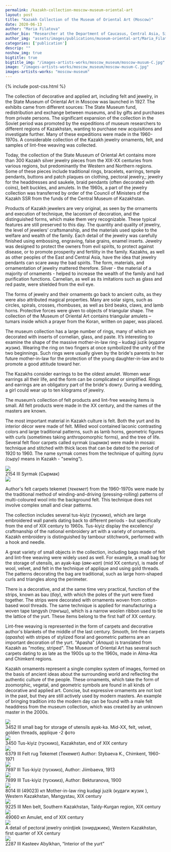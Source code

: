 ```yaml
---
permalink: /kazakh-collection-moscow-museum-oriental-art
layout: post
title: "Kazakh Collection of the Museum of Oriental Art (Moscow)"
date: 2020-06-13
author: "Maria Filatova"
author_bio: "Researcher at the Department of Caucasus, Central Asia, Siberia and Far North of the State Museum of Oriental Art, Moscow, Russia."
author_img: "assets/images/publications/museum-oriental-art/Maria_Filatova.jpeg"
categories: ['publication']
descrip: ""
noshow_img: true
bigtitle: true
bigtitle_img: "/images-artists-works/moscow_museum/moscow-musum-C.jpg" 
image: "/images-artists-works/moscow_museum/moscow-musum-C.jpg"
images-artists-works: "moscow-museum"
---
```


{% include post-css.html %}

<style>

  #imgMoscowmuseum {
    display: block;
    margin-left: auto;
    margin-right: auto;
    height: auto;
    width: 450px;
  }

  .post-bigtitle > div > h1 {
    font-size: 5.2rem;
  }

  ul:not(.usa-sidenav-list) > li {
    list-style-type: "– ";
    margin-bottom: 0!important;
  }

img {
  display: block; 
  margin-left: auto; 
  margin-right: auto; 
  max-height: 500px;
  width: auto; 
}

.footnotes p {
  color: #000; 
}
</style>

The collection of decorative and applied art, including felt and jewelry, in the State Museum of Oriental Art in Moscow was launched in 1927. The exhibits came from different sources: The State Museum fund, redistribution and exchange between museums, and by gifts and purchases from private persons. The significant expansion of the collection in the Soviet period was promoted by the expeditions of museum researchers to different regions of Kazakhstan, wanting to purchase new acquisitions and investigate further. Many of these expeditions were made in the 1960-1970s. A considerable collection of the Kazakh jewelry ornaments, felt, and samples of lint-free weaving was collected.

Today, the collection of the State Museum of Oriental Art contains more than 300 Kazakh silver jewelry pieces from the XIX-XX centuries from various regions, but predominantly the Western and Northern regions. Some of these pieces include traditional rings, bracelets, earrings, temple pendants, buttons and patch plaques on clothing, pectoral jewelry,; jewelry for the headdresses and saukele, braid pendants (often decorated with coins), belt buckles, and amulets. In the 1960s, a part of the jewelry collection was transferred by order of the Council of Ministers of the Kazakh SSR from the funds of the Central Museum of Kazakhstan.

Products of Kazakh jewelers are very original, as seen by the ornaments and execution of technique, the laconism of decoration, and the distinguished forms, which make them very recognizable. These typical features are still preserved to this day. The quantity and quality of jewelry, the level of jewelers’ craftsmanship, and the materials used spoke to the welfare and wealth of the family. Each detail of the jewelry was carefully finished using embossing, engraving, false grains, enamel inserts. Jewelry was designed to protect the owners from evil spirits, to protect against disease, or to promote prosperity and fertility in the family. Kazakhs, as well as other peoples of the East and Central Asia, have the idea that jewelry pendants can scare away the bad spirits. The form, materials, and ornamentation of jewelry mattered therefore. Silver - the material of a majority of ornaments - helped to increase the wealth of the family and had purification functions. Carnelian, as well as its imitations such as glass and red paste, were shielded from the evil eye.

The forms of jewelry and their ornaments go back to ancient cults, as they were also attributed magical properties. Many are solar signs, such as circles, spirals, crosses, rhombuses, as well as bird beaks, claws, and lamb horns. Protective forces were given to objects of triangular shape. The collection of the Museum of Oriental Art contains triangular amulets – tumars inside which a prayer from the Koran, written on paper, was placed.

The museum collection has a large number of rings, many of which are decorated with inserts of cornelian, glass, and paste. It’s interesting to examine the shape of the massive mother-in-law ring – kudagi juzik (_кудаги жузик_). Wearing the ring on two fingers at once symbolized the unity of the two beginnings. Such rings were usually given by the bride's parents to her future mother-in-law for the protection of the young daughter-in-law and to promote a good attitude toward her. 

The Kazakhs consider earrings to be the oldest amulet. Women wear earrings all their life, and the form can be complicated or simplified. Rings and earrings are an obligatory part of the bride's dowry. During a wedding, a girl could wear up to ten kilograms of jewelry.

The museum’s collection of felt products and lint-free weaving items is small. All felt products were made in the XX century, and the names of the masters are known.

The most important material in Kazakh culture is felt. Both the yurt and its interior décor were made of felt. Milled wool contained laconic contrasting colors and large traditional patterns, such as lamb horns, geometric figures with curls (sometimes taking anthropomorphic forms), and the tree of life.
Several felt floor carpets called syrmak (_сырмак_) were made in mosaic technique and stitched with thick laces that can be dated to the period of 1920 to 1960. The name syrmak comes from the technique of quilting _(syru (сыру)_ means in Kazakh - "sewing").

<div class="align-center m-3">
  <img src="/images-artists-works/moscow_museum/moscow-musum-1.jpg">
  <div class="post-img-caption">
2154 III Syrmak (Сырмак)
  </div>
</div>
<div class="align-center m-3">
  <img src="/images-artists-works/moscow_museum/moscow-musum-2.jpg">
  <div class="post-img-caption">
  </div>
</div>

Author's felt carpets tekemet (_текемет_) from the 1960-1970s were made by the traditional method of winding-and-driving (pressing-rolling) patterns of multi-coloured wool into the background felt. This technique does not involve complex small and clear patterns.

The collection includes several tus-kiyiz (_тускииз_), which are large embroidered wall panels dating back to different periods - but specifically from the end of XIX century to 1960s. Tus-kiyiz display the excellency/ craftmanship of the national embroidery art with a variety of ornaments. Kazakh embroidery is distinguished by tambour stitchwork, performed with a hook and needle.

A great variety of small objects in the collection, including bags made of felt and lint-free weaving were widely used as well. For example, a small bag for the storage of utensils, an ayak-kap (_аяк-кап_) (mid XX century), is made of wool, velvet, and felt in the technique of applique and using gold threads. The patterns decorating the bag are traditional, such as large horn-shaped curls and triangles along the perimeter.

There is a decorative, and at the same time very practical, function of the strips, known as bau (_бау_), with which the poles of the yurt were fixed together. The strips were decorated with ornaments woven from cotton-based wool threads. The same technique is applied for manufacturing a woven tape tangysh (_тангыш_), which is a narrow woolen ribbon used to tie the lattice of the yurt. These items belong to the first half of XX century.

Lint-free weaving is represented in the form of carpets and decorative author's blankets of the middle of the last century. Smooth, lint-free carpets (_apasha_) with stripes of stylized floral and geometric patterns are an important decoration of the yurt. "Apasha" (_Апаша_) is translated from Kazakh as "motley, striped". The Museum of Oriental Art has several such carpets dating to as late as the 1900s up to the 1960s, made in Alma-Ata and Chimkent regions.

Kazakh ornaments represent a single complex system of images, formed on the basis of ancient ideas about the surrounding world and reflecting the authentic culture of the people. These ornaments, which take the form of zoomorphic, vegetal, and geometric symbols are found in all kinds of decorative and applied art. Concise, but expressive ornaments are not lost in the past, but they are still actively used by modern masters. An example of bringing tradition into the modern day can be found with a male felt headdress from the museum collection, which was created by an unknown master in the 2000s.

<div class="align-center m-3">
  <img src="/images-artists-works/moscow_museum/moscow-musum-3.jpg">
  <div class="post-img-caption">3452 III small bag for storage of utensils ayak-ka. Mid-XX, felt, velvet, golden threads, applique -2 фото
  </div>
</div>

<div class="align-center m-3">
  <img src="/images-artists-works/moscow_museum/moscow-musum-4.jpg">
  <div class="post-img-caption">3450 Tus-kiyiz (туcкииз), Kazakhstan, end of XIX century</div>
</div>

<div class="align-center m-3">
  <img src="/images-artists-works/moscow_museum/moscow-musum-5.jpg">
  <div class="post-img-caption">6379 III Felt rug Tekemet (Текемет) Author: Stybaeva K., Chimkent, 1960-1971 
  </div>
</div>

<div class="align-center m-3">
  <img src="/images-artists-works/moscow_museum/moscow-musum-6.jpg">
  <div class="post-img-caption">7897 III Tus-kiyiz (туcкииз), Author: Jiimbaeva, 1913
</div>
</div>

<div class="align-center m-3">
  <img src="/images-artists-works/moscow_museum/moscow-musum-7.jpg">
  <div class="post-img-caption">7899 III Tus-kiyiz (туcкииз), Author: Bekturanova, 1900
</div>
</div>

<div class="align-center m-3">
  <img src="/images-artists-works/moscow_museum/moscow-musum-8.jpg">
  <div class="post-img-caption">8014 III (49023) кп Mother-in-law ring kudagi juzik (кудаги жузик ), Western Kazakhstan, Mangystau, XIX century
</div>
</div>

<div class="align-center m-3">
  <img src="/images-artists-works/moscow_museum/moscow-musum-9.jpg">
  <div class="post-img-caption">9225 III Men belt, Southern Kazakhstan, Taldy-Kurgan region, XIX century
</div>
</div>

<div class="align-center m-3">
  <img src="/images-artists-works/moscow_museum/moscow-musum-A.jpg">
  <div class="post-img-caption">49060 кп Amulet, end of XIX century
</div>
</div>

<div class="align-center m-3">
  <img src="/images-artists-works/moscow_museum/moscow-musum-B.jpg">
  <div class="post-img-caption">A detail of pectoral jewelry onirdjiek (онирджиек), Western Kazakhstan, first quarter of XX century
</div>
</div>

<div class="align-center m-3">
  <img src="/images-artists-works/moscow_museum/moscow-musum-C.jpg">
  <div class="post-img-caption"> 2287 III Kasteev Abylkhan, “Interior of the yurt”
</div>
</div>